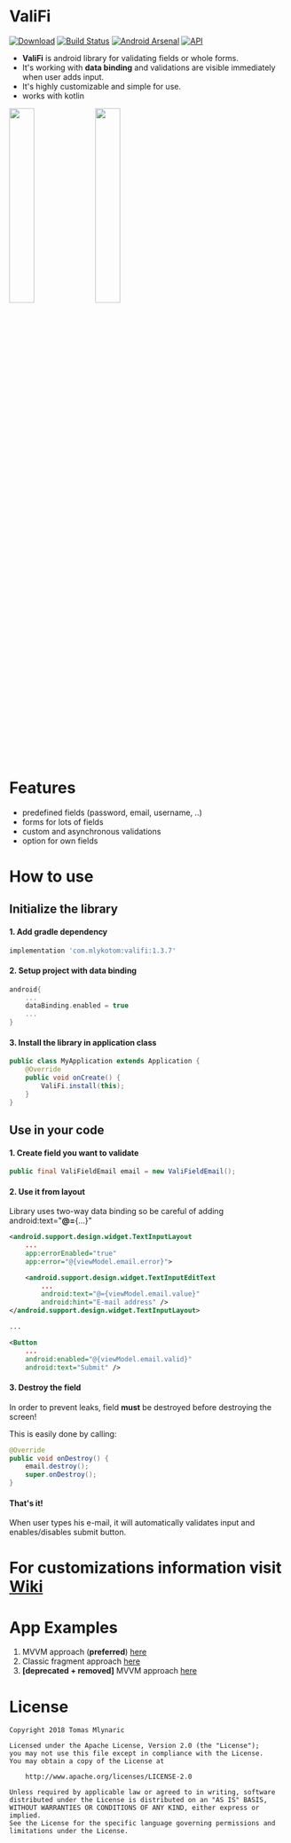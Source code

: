 # ValiFi

[![Download](https://api.bintray.com/packages/mlykotom/maven/valifi/images/download.svg)](https://bintray.com/mlykotom/maven/valifi/_latestVersion)
[![Build Status](https://travis-ci.org/mlykotom/valifi.svg?branch=master)](https://travis-ci.org/mlykotom/valifi)
[![Android Arsenal](https://img.shields.io/badge/Android%20Arsenal-ValiFi-blue.svg?style=flat)](https://android-arsenal.com/details/1/5153)
[![API](https://img.shields.io/badge/API-14%2B-blue.svg?style=flat)](https://android-arsenal.com/api?level=14)

* __ValiFi__ is android library for validating fields or whole forms. 
* It's working with __data binding__ and validations are visible immediately when user adds input. 
* It's highly customizable and simple for use.
* works with kotlin

<img src="https://raw.githubusercontent.com/mlykotom/valifi/master/graphics/example-single.gif" width="30%" />  <img src="https://raw.githubusercontent.com/mlykotom/valifi/master/graphics/example-form.gif" width="30%" />

# Features
* predefined fields (password, email, username, ..)
* forms for lots of fields
* custom and asynchronous validations
* option for own fields

# How to use

## Initialize the library

#### 1. Add gradle dependency
```groovy
implementation 'com.mlykotom:valifi:1.3.7'
```
#### 2. Setup project with data binding 
``` groovy
android{
    ...
    dataBinding.enabled = true
    ...
}
```

#### 3. Install the library in application class
```java
public class MyApplication extends Application {
    @Override
    public void onCreate() {
        ValiFi.install(this);
    }
}
```

## Use in your code


#### 1. Create field you want to validate
```java
public final ValiFieldEmail email = new ValiFieldEmail();
```

#### 2. Use it from layout
Library uses two-way data binding so be careful of adding android:text="__@=__{...}"

```xml
<android.support.design.widget.TextInputLayout
    ...
    app:errorEnabled="true"
    app:error="@{viewModel.email.error}">

    <android.support.design.widget.TextInputEditText
        ... 
        android:text="@={viewModel.email.value}"
        android:hint="E-mail address" />
</android.support.design.widget.TextInputLayout>

...

<Button
    ...
    android:enabled="@{viewModel.email.valid}"
    android:text="Submit" />
```

#### 3. Destroy the field
In order to prevent leaks, field __must__ be destroyed before destroying the screen!

This is easily done by calling:
```java
@Override
public void onDestroy() {
	email.destroy();
	super.onDestroy();
}
```
#### That's it! 

When user types his e-mail, it will automatically validates input and enables/disables submit button.

# For customizations information visit [Wiki](https://github.com/mlykotom/valifi/wiki)


# App Examples

1. MVVM approach (__preferred__) [here](https://github.com/mlykotom/valifi/tree/master/example-arch-viewmodel)
2. Classic fragment approach [here](https://github.com/mlykotom/valifi/tree/master/example-android)
3. __[deprecated + removed]__ MVVM approach [here](https://github.com/mlykotom/valifi/tree/b540b1fe480fcdec6fdee9816b79e862882d5835/example-viewmodel)

# License
    Copyright 2018 Tomas Mlynaric

    Licensed under the Apache License, Version 2.0 (the "License");
    you may not use this file except in compliance with the License.
    You may obtain a copy of the License at

        http://www.apache.org/licenses/LICENSE-2.0

    Unless required by applicable law or agreed to in writing, software
    distributed under the License is distributed on an "AS IS" BASIS,
    WITHOUT WARRANTIES OR CONDITIONS OF ANY KIND, either express or implied.
    See the License for the specific language governing permissions and
    limitations under the License.
